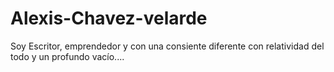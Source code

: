# Alexis-Chavez-velarde
Soy Escritor, emprendedor y con una consiente diferente con relatividad del todo y un profundo vacío.... 
